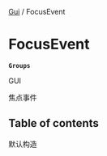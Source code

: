[Gui](../groups/Gui.Gui.md) / FocusEvent

# FocusEvent <Badge type="tip" text="Class" /> <Score text="FocusEvent" />

**`Groups`**

GUI

焦点事件

## Table of contents

默认构造
